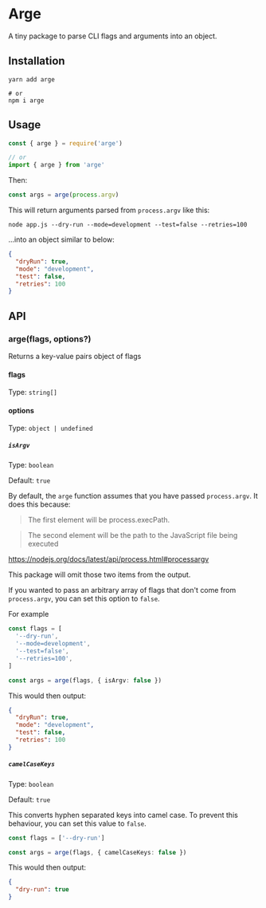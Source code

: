 # Arge

A tiny package to parse CLI flags and arguments into an object.

## Installation

```shell
yarn add arge

# or
npm i arge
```

## Usage

```javascript
const { arge } = require('arge')

// or
import { arge } from 'arge'
```

Then:

```typescript
const args = arge(process.argv)
```

This will return arguments parsed from `process.argv` like this:

```shell
node app.js --dry-run --mode=development --test=false --retries=100
```

...into an object similar to below:

```json
{
  "dryRun": true,
  "mode": "development",
  "test": false,
  "retries": 100
}
```

## API

### arge(flags, options?)

Returns a key-value pairs object of flags

#### flags

Type: `string[]`

#### options

Type: `object | undefined`

##### `isArgv`

Type: `boolean`

Default: `true`

By default, the `arge` function assumes that you have passed `process.argv`. It does this because:

> The first element will be process.execPath.

> The second element will be the path to the JavaScript file being executed

https://nodejs.org/docs/latest/api/process.html#processargv

This package will omit those two items from the output.

If you wanted to pass an arbitrary array of flags that don't come from `process.argv`, you can set this option to `false`.

For example

```typescript
const flags = [
  '--dry-run',
  '--mode=development',
  '--test=false',
  '--retries=100',
]

const args = arge(flags, { isArgv: false })
```

This would then output:

```json
{
  "dryRun": true,
  "mode": "development",
  "test": false,
  "retries": 100
}
```

##### `camelCaseKeys`

Type: `boolean`

Default: `true`

This converts hyphen separated keys into camel case. To prevent this behaviour, you can set this value to `false`.

```typescript
const flags = ['--dry-run']

const args = arge(flags, { camelCaseKeys: false })
```

This would then output:

```json
{
  "dry-run": true
}
```
